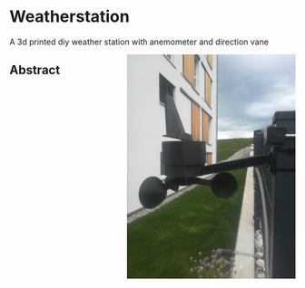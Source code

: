 # Weatherstation
A 3d printed diy weather station with anemometer and direction vane

<img align="right" width="297" height="396" src="https://github.com/nliaudat/weatherstation/blob/main/imgs/finished.jpg">

## Abstract
